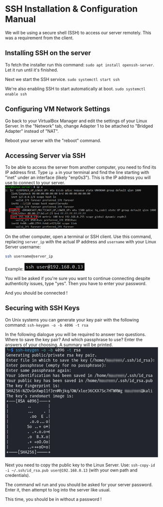 # SSH Installation & Configuration Manual

We will be using a secure shell (SSH) to access our server remotely. This was a requirement from the client.

## Installing SSH on the server

To fetch the installer run this command: `sudo apt install openssh-server`. Let it run until it's finished.

Next we start the SSH service. `sudo systemctl start ssh`

We're also enabling SSH to start automatically at boot. `sudo systemctl enable ssh`

## Configuring VM Network Settings

Go back to your VirtualBox Manager and edit the settings of your Linux Server. In the "Network" tab, change Adapter 1 to be attached to "Bridged Adapter" instead of "NAT".

Reboot your server with the "reboot" command.

## Accessing Server via SSH

To be able to access the server from another computer, you need to find its IP address first. Type `ip a` in your terminal and find the line starting with "inet" under an interface (likely "enp0s3"). This is the IP address you will use to connect to your server.
![ip address](assets/ip_address.png)

On the other computer, open a terminal or SSH client. Use this command, replacing `server_ip` with the actual IP address and `username` with your Linux Server username:
```sh
ssh username@server_ip
```

Example:
![ssh connect](assets/ssh_connect01.png)

You will be asked if you're sure you want to continue connecting despite authenticity issues, type "yes". Then you have to enter your password.

And you should be connected !

## Securing with SSH Keys

On Unix systems you can generate your key pair with the following command: `ssh-keygen -o -b 4096 -t rsa`

In the following dialogue you will be required to answer two questions. Where to save the key pair? And which passphrase to use? Enter the answers of your choosing. A summary will be printed.
![ssh keygen](assets/keygen_ssh.PNG)

Next you need to copy the public key to the Linux Server. Use: `ssh-copy-id -i ~/.ssh/id_rsa.pub user@192.168.0.13` (with your own path and credentials).

The command wil run and you should be asked for your server password. Enter it, then attempt to log into the server like usual.

This time, you should be in without a password !
